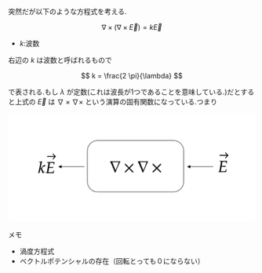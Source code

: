 突然だが以下のような方程式を考える.

$$
\nabla \times (\nabla \times \vec{E}) = k \vec{E}
$$

- $k:$波数

右辺の $k$ は波数と呼ばれるもので

$$
k = \frac{2 \pi}{\lambda}
$$

で表される.もし $\lambda$ が定数(これは波長が1つであることを意味している.)だとすると上式の $\vec{E}$ は $\nabla \times \nabla \times$ という演算の固有関数になっている.つまり

<div align="center">
<img src="pic\nabla_times_nabla_times.png" alt="alt text" width="1000">
</div>

メモ
- 渦度方程式
- ベクトルポテンシャルの存在（回転とっても０にならない）
